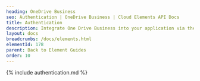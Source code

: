 ```yaml
---
heading: OneDrive Business
seo: Authentication | OneDrive Business | Cloud Elements API Docs
title: Authentication
description: Integrate One Drive Business into your application via the Cloud Elements APIs.
layout: docs
breadcrumbs: /docs/elements.html
elementId: 178
parent: Back to Element Guides
order: 10
---
```


{% include authentication.md %}
